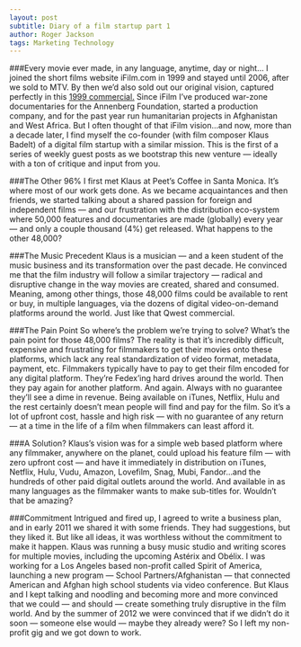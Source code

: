 ```yaml
---
layout: post
subtitle: Diary of a film startup part 1
author: Roger Jackson
tags: Marketing Technology
---
```

###Every movie ever made, in any language, anytime, day or night…
I joined the short films website iFilm.com in 1999 and stayed until 2006, after we sold to MTV. By then we’d also sold out our original vision, captured perfectly in this [1999 commercial.](http://www.youtube.com/watch?v=UZ9qcp6Lcno) Since iFilm I’ve produced war-zone documentaries for the Annenberg Foundation, started a production company, and for the past year run humanitarian projects in Afghanistan and West Africa. But I often thought of that iFilm vision…and now, more than a decade later, I find myself the co-founder (with film composer Klaus Badelt) of a digital film startup with a similar mission. This is the first of a series of weekly guest posts as we bootstrap this new venture — ideally with a ton of critique and input from you.

###The Other 96%
I first met Klaus at Peet’s Coffee in Santa Monica. It’s where most of our work gets done. As we became acquaintances and then friends, we started talking about a shared passion for foreign and independent films — and our frustration with the distribution eco-system where 50,000 features and documentaries are made (globally) every year — and only a couple thousand (4%) get released. What happens to the other 48,000?

###The Music Precedent
Klaus is a musician — and a keen student of the music business and its transformation over the past decade. He convinced me that the film industry will follow a similar trajectory — radical and disruptive change in the way movies are created, shared and consumed. Meaning, among other things, those 48,000 films could be available to rent or buy, in multiple languages, via the dozens of digital video-on-demand platforms around the world. Just like that Qwest commercial.

###The Pain Point
So where’s the problem we’re trying to solve? What’s the pain point for those 48,000 films? The reality is that it’s incredibly difficult, expensive and frustrating for filmmakers to get their movies onto these platforms, which lack any real standardization of video format, metadata, payment, etc. Filmmakers typically have to pay to get their film encoded for any digital platform. They’re Fedex’ing hard drives around the world. Then they pay again for another platform. And again. Always with no guarantee they’ll see a dime in revenue. Being available on iTunes, Netflix, Hulu and the rest certainly doesn’t mean people will find and pay for the film. So it’s a lot of upfront cost, hassle and high risk — with no guarantee of any return — at a time in the life of a film when filmmakers can least afford it.

###A Solution?
Klaus’s vision was for a simple web based platform where any filmmaker, anywhere on the planet, could upload his feature film — with zero upfront cost — and have it immediately in distribution on iTunes, Netflix, Hulu, Vudu, Amazon, Lovefilm, Snag, Mubi, Fandor…and the hundreds of other paid digital outlets around the world. And available in as many languages as the filmmaker wants to make sub-titles for. Wouldn’t that be amazing?

###Commitment
Intrigued and fired up, I agreed to write a business plan, and in early 2011 we shared it with some friends. They had suggestions, but they liked it. But like all ideas, it was worthless without the commitment to make it happen. Klaus was running a busy music studio and writing scores for multiple movies, including the upcoming Astérix and Obélix. I was working for a Los Angeles based non-profit called Spirit of America, launching a new program — School Partners/Afghanistan — that connected American and Afghan high school students via video conference. But Klaus and I kept talking and noodling and becoming more and more convinced that we could — and should — create something truly disruptive in the film world. And by the summer of 2012 we were convinced that if we didn’t do it soon — someone else would — maybe they already were? So I left my non-profit gig and we got down to work.
